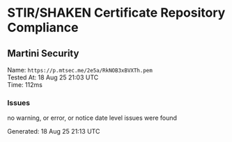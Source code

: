 # STIR/SHAKEN Certificate Repository Compliance

## Martini Security

Name: `https://p.mtsec.me/2e5a/RkNOB3xBVXTh.pem`\
Tested At: 18 Aug 25 21:03 UTC\
Time: 112ms

### Issues

no warning, or error, or notice date level issues were found

Generated: 18 Aug 25 21:13 UTC